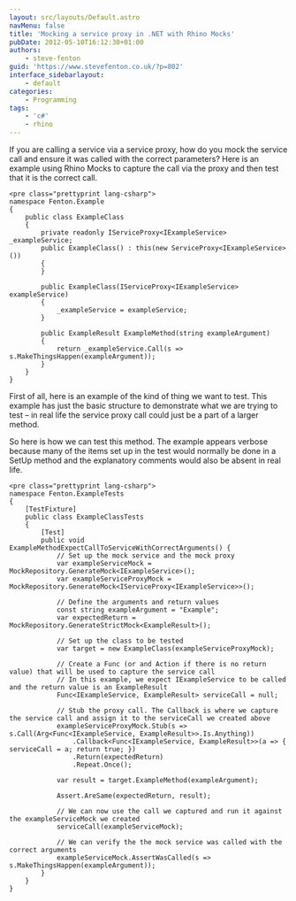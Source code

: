 ```yaml
---
layout: src/layouts/Default.astro
navMenu: false
title: 'Mocking a service proxy in .NET with Rhino Mocks'
pubDate: 2012-05-10T16:12:30+01:00
authors:
    - steve-fenton
guid: 'https://www.stevefenton.co.uk/?p=802'
interface_sidebarlayout:
    - default
categories:
    - Programming
tags:
    - 'c#'
    - rhino
---
```


If you are calling a service via a service proxy, how do you mock the service call and ensure it was called with the correct parameters? Here is an example using Rhino Mocks to capture the call via the proxy and then test that it is the correct call.

```
<pre class="prettyprint lang-csharp">
namespace Fenton.Example
{
    public class ExampleClass
    {
        private readonly IServiceProxy<IExampleService> _exampleService;
        public ExampleClass() : this(new ServiceProxy<IExampleService>())
        {
        }
       
        public ExampleClass(IServiceProxy<IExampleService> exampleService)
        {
            _exampleService = exampleService;
        }
       
        public ExampleResult ExampleMethod(string exampleArgument)
        {
            return _exampleService.Call(s => s.MakeThingsHappen(exampleArgument));
        }
    }
}
```
First of all, here is an example of the kind of thing we want to test. This example has just the basic structure to demonstrate what we are trying to test – in real life the service proxy call could just be a part of a larger method.

So here is how we can test this method. The example appears verbose because many of the items set up in the test would normally be done in a SetUp method and the explanatory comments would also be absent in real life.

```
<pre class="prettyprint lang-csharp">
namespace Fenton.ExampleTests
{
    [TestFixture]
    public class ExampleClassTests
    {
        [Test]
        public void ExampleMethodExpectCallToServiceWithCorrectArguments() {
            // Set up the mock service and the mock proxy
            var exampleServiceMock = MockRepository.GenerateMock<IExampleService>();
            var exampleServiceProxyMock = MockRepository.GenerateMock<IServiceProxy<IExampleService>>();
           
            // Define the arguments and return values
            const string exampleArgument = "Example";
            var expectedReturn = MockRepository.GenerateStrictMock<ExampleResult>();
           
            // Set up the class to be tested
            var target = new ExampleClass(exampleServiceProxyMock);
           
            // Create a Func (or and Action if there is no return value) that will be used to capture the service call
            // In this example, we expect IExampleService to be called and the return value is an ExampleResult
            Func<IExampleService, ExampleResult> serviceCall = null;
           
            // Stub the proxy call. The Callback is where we capture the service call and assign it to the serviceCall we created above
            exampleServiceProxyMock.Stub(s => s.Call(Arg<Func<IExampleService, ExampleResult>>.Is.Anything))
                .Callback<Func<IExampleService, ExampleResult>>(a => { serviceCall = a; return true; })
                .Return(expectedReturn)
                .Repeat.Once();
               
            var result = target.ExampleMethod(exampleArgument);
           
            Assert.AreSame(expectedReturn, result);
           
            // We can now use the call we captured and run it against the exampleServiceMock we created
            serviceCall(exampleServiceMock);
           
            // We can verify the the mock service was called with the correct arguments
            exampleServiceMock.AssertWasCalled(s => s.MakeThingsHappen(exampleArgument));
        }
    }
}
```